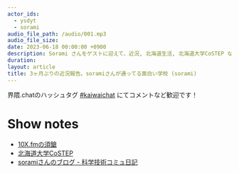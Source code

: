 ```yaml
---
actor_ids:
  - ysdyt
  - sorami
audio_file_path: /audio/001.mp3
audio_file_size:
date: 2023-06-18 00:00:00 +0900
description: Sorami さんをゲストに迎えて、近況, 北海道生活, 北海道大学CoSTEP などについて話しました。
duration: 
layout: article
title: 3ヶ月ぶりの近況報告。soramiさんが通ってる面白い学校 (sorami)
---
```


界隈.chatのハッシュタグ [#kaiwaichat](https://twitter.com/search?q=%23kaiwaichat&src=typed_query&f=live) にてコメントなど歓迎です！

# Show notes
- [10X.fmの須鎗](https://twitter.com/10xinc/status/1658989780850581504)
- [北海道大学CoSTEP](https://costep.open-ed.hokudai.ac.jp/)
- [soramiさんのブログ - 科学技術コミュ日記](https://sorami.dev/costep/)

